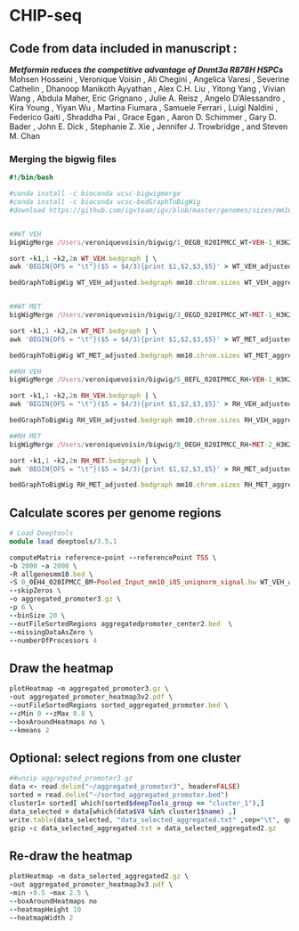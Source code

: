 # CHIP-seq
## Code from data included in manuscript :
***Metformin reduces the competitive advantage of Dnmt3a R878H HSPCs*** <br>
Mohsen Hosseini , Veronique Voisin , Ali Chegini , Angelica Varesi , Severine Cathelin ,
Dhanoop Manikoth Ayyathan , Alex C.H. Liu , Yitong Yang , Vivian Wang , Abdula Maher,
Eric Grignano , Julie A. Reisz , Angelo D’Alessandro , Kira Young , Yiyan Wu , Martina
Fiumara , Samuele Ferrari , Luigi Naldini , Federico Gaiti , Shraddha Pai , Grace Egan ,
Aaron D. Schimmer , Gary D. Bader , John E. Dick , Stephanie Z. Xie , Jennifer J.
Trowbridge , and Steven M. Chan 


### Merging the bigwig files
```Ruby
#!/bin/bash

#conda install -c bioconda ucsc-bigwigmerge
#conda install -c bioconda ucsc-bedGraphToBigWig
#download https://github.com/igvteam/igv/blob/master/genomes/sizes/mm10.chrom.sizes


##WT VEH
bigWigMerge /Users/veroniquevoisin/bigwig/1_0EGB_020IPMCC_WT-VEH-1_H3K27me3_mm10_i76_dmnorm_signal.bw /Users/veroniquevoisin/bigwig/2_0EGC_020IPMCC_WT-VEH-2_H3K27me3_mm10_i77_dmnorm_signal.bw  WT_VEH.bedgraph;

sort -k1,1 -k2,2n WT_VEH.bedgraph | \
awk 'BEGIN{OFS = "\t"}($5 = $4/3){print $1,$2,$3,$5}' > WT_VEH_adjusted.bedgraph;

bedGraphToBigWig WT_VEH_adjusted.bedgraph mm10.chrom.sizes WT_VEH_aggregated.bw;


##WT MET
bigWigMerge /Users/veroniquevoisin/bigwig/3_0EGD_020IPMCC_WT-MET-1_H3K27me3_mm10_i78_dmnorm_signal.bw /Users/veroniquevoisin/bigwig/4_0EGE_020IPMCC_WT-MET-2_H3K27me3_mm10_i80_dmnorm_signal.bw  WT_MET.bedgraph;

sort -k1,1 -k2,2n WT_MET.bedgraph | \
awk 'BEGIN{OFS = "\t"}($5 = $4/3){print $1,$2,$3,$5}' > WT_MET_adjusted.bedgraph;

bedGraphToBigWig WT_MET_adjusted.bedgraph mm10.chrom.sizes WT_MET_aggregated.bw;

##RH VEH
bigWigMerge /Users/veroniquevoisin/bigwig/5_0EFL_020IPMCC_RH-VEH-1_H3K27me3_mm10_i52_dmnorm_signal.bw /Users/veroniquevoisin/bigwig/6_0EGF_020IPMCC_RH-VEH-2_H3K27me3_mm10_i81_dmnorm_signal.bw RH_VEH.bedgraph;

sort -k1,1 -k2,2n RH_VEH.bedgraph | \
awk 'BEGIN{OFS = "\t"}($5 = $4/3){print $1,$2,$3,$5}' > RH_VEH_adjusted.bedgraph;

bedGraphToBigWig RH_VEH_adjusted.bedgraph mm10.chrom.sizes RH_VEH_aggregated.bw;

##RH MET
bigWigMerge /Users/veroniquevoisin/bigwig/8_0EGH_020IPMCC_RH-MET-2_H3K27me3_mm10_i84_dmnorm_signal.bw /Users/veroniquevoisin/bigwig/7_0EGG_020IPMCC_RH-MET-1_H3K27me3_mm10_i82_dmnorm_signal.bw RH_MET.bedgraph;

sort -k1,1 -k2,2n RH_MET.bedgraph | \
awk 'BEGIN{OFS = "\t"}($5 = $4/3){print $1,$2,$3,$5}' > RH_MET_adjusted.bedgraph;

bedGraphToBigWig RH_MET_adjusted.bedgraph mm10.chrom.sizes RH_MET_aggregated.bw;
```

## Calculate scores per genome regions
```Ruby
# Load Deeptools
module load deeptools/3.5.1

computeMatrix reference-point --referencePoint TSS \
-b 2000 -a 2000 \
-R allgenesmm10.bed \
-S 0_0EH4_020IPMCC_BM-Pooled_Input_mm10_i85_uniqnorm_signal.bw WT_VEH_aggregated.bw WT_MET_aggregated.bw RH_VEH_aggregated.bw RH_MET_aggregated.bw  \
--skipZeros \
-o aggregated_promoter3.gz \
-p 6 \
--binSize 20 \
--outFileSortedRegions aggregatedpromoter_center2.bed  \
--missingDataAsZero \
--numberOfProcessors 4 


```
## Draw the heatmap
```Ruby
plotHeatmap -m aggregated_promoter3.gz \
-out aggregated_promoter_heatmap3v2.pdf \
--outFileSortedRegions sorted_aggregated_promoter.bed \
--zMin 0 --zMax 0.8 \
--boxAroundHeatmaps no \
--kmeans 2
```

## Optional: select regions from one cluster
```Ruby
##unzip aggregated_promoter3.gz
data <- read.delim("~/aggregated_promoter3", header=FALSE)
sorted = read.delim("~/sorted_aggregated_promoter.bed")
cluster1= sorted[ which(sorted$deepTools_group == "cluster_1"),]
data_selected = data[which(data$V4 %in% cluster1$name) ,]
write.table(data_selected, "data_selected_aggregated.txt" ,sep="\t", quote=FALSE, row.names=FALSE, col.names=F)
gzip -c data_selected_aggregated.txt > data_selected_aggregated2.gz
```

## Re-draw the heatmap
```Ruby
plotHeatmap -m data_selected_aggregated2.gz \
-out aggregated_promoter_heatmap3v3.pdf \
-min -0.5 -max 2.5 \
--boxAroundHeatmaps no 
--heatmapHeight 10
--heatmapWidth 2
```



